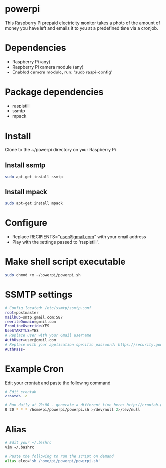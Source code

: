 # powerpi
This Raspberry Pi prepaid electricity monitor takes a photo of the amount of money you have left and emails it to you at a predefined time via a cronjob.

# Dependencies
- Raspberry Pi (any)
- Raspberry Pi camera module (any)
- Enabled camera module, run: 'sudo raspi-config'

# Package dependencies
- raspistill
- ssmtp
- mpack

# Install
Clone to the ~/powerpi directory on your Raspberry Pi

## Install ssmtp
```bash
sudo apt-get install ssmtp
```

## Install mpack
```bash
sudo apt-get install mpack
```

# Configure
- Replace RECIPIENTS="user@gmail.com" with your email address
- Play with the settings passed to 'raspistill'.

# Make shell script executable
```bash
sudo chmod +x ~/powerpi/powerpi.sh
```

# SSMTP settings
```bash
# Config located: /etc/ssmtp/ssmtp.conf
root=postmaster
mailhub=smtp.gmail.com:587
rewriteDomain=gmail.com
FromLineOverride=YES
UseSTARTTLS=YES
# Replace user with your Gmail username
AuthUser=user@gmail.com
# Replace with your application specific password: https://security.google.com/settings/security/apppasswords
AuthPass=
```

# Example Cron
Edit your crontab and paste the following command
```bash
# Edit crontab
crontab -e
```

```bash
# Run daily at 20:00 - generate a different time here: http://crontab-generator.org
0 20 * * * /home/pi/powerpi/powerpi.sh >/dev/null 2>/dev/null
```

# Alias
```bash
# Edit your ~/.bashrc
vim ~/.bashrc

# Paste the following to run the script on demand
alias elec='sh /home/pi/powerpi/powerpi.sh'
```
